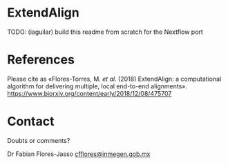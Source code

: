 ExtendAlign
============

TODO:
  (iaguilar) build this readme from scratch for the Nextflow port

References
==========

Please cite as «Flores-Torres, M. *et al.* (2018) ExtendAlign: a computational algorithm for delivering multiple, local end-to-end alignments». https://www.biorxiv.org/content/early/2018/12/08/475707


Contact
=======

Doubts or comments?

Dr Fabian Flores-Jasso <cfflores@inmegen.gob.mx>
